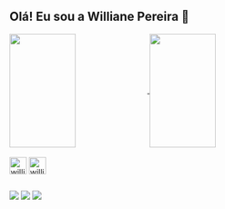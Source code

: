 ## Olá! Eu sou a Williane Pereira 👋

<a href="https://github.com/Williane28/github-readme-stats">
  <img height=200 width="48%"align="center" src="https://github-readme-stats.vercel.app/api?username=Williane28&show_icons=true&theme=neon&card_widht=50" />
</a>
<a href="https://github.com/Williane28/convoychat">
  <img height=200 width="48%" align="center" src="https://github-readme-stats.vercel.app/api/top-langs?username=Williane28&layout=compact&langs_count=8&card_width=50&theme=neon" />
</a>

<div style="display: inline_block"><br>
  <img align="center" alt="willi-html" height="30" widht="40" src="https://cdn.jsdelivr.net/gh/devicons/devicon/icons/html5/html5-original.svg">
  <img align="center" alt="willi-cplusplus" height="30" widht="40" src="https://cdn.jsdelivr.net/gh/devicons/devicon/icons/cplusplus/cplusplus-original.svg"> 
</div>

##

<div>
  <a href="malito:willianepereira44@gmail.com" target="_blank" rel="external1"><img src="https://img.shields.io/badge/Gmail-D14836?style=for-the-badge&logo=gmail&logoColor=white" target="_blank"></a>
  <a href="https://instagram.com/_willi28?utm_source=qr&igshid=MzNlNGNkZWQ4Mg%3D%3D" target="_blank" rel="external1"><img src="https://img.shields.io/badge/Instagram-E4405F?style=for-the-badge&logo=instagram&logoColor=white" target="_blank"></a>
  <a href="www.linkedin.com/in/willianepereira" target="_blank" rel="external1"><img src="https://img.shields.io/badge/LinkedIn-0077B5?style=for-the-badge&logo=linkedin&logoColor=white" target="_blank"></a>
  
</div>

